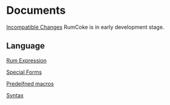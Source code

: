 Documents
=========

[Incompatible Changes](UPGRADE.md) RumCoke is in early development stage.

Language
--------

[Rum Expression](rum_expr.md)

[Special Forms](special_forms.md)

[Predeifned macros](predef_macros.md)

[Syntax](syntax.md)

